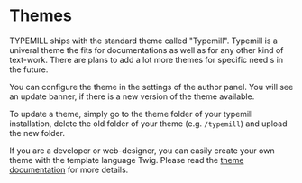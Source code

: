 # Themes

TYPEMILL ships with the standard theme called "Typemill". Typemill is a univeral theme the fits for documentations as well as for any other kind of text-work. There are plans to add a lot more themes for specific need s in the future.

You can configure the theme in the settings of the author panel. You will see an update banner, if there is a new version of the theme available.

To update a theme, simply go to the theme folder of your typemill installation, delete the old folder of your theme (e.g. `/typemill`) and upload the new folder.

If you are a developer or web-designer, you can easily create your own theme with the template language Twig. Please read the [theme documentation](/theme-developers) for more details.